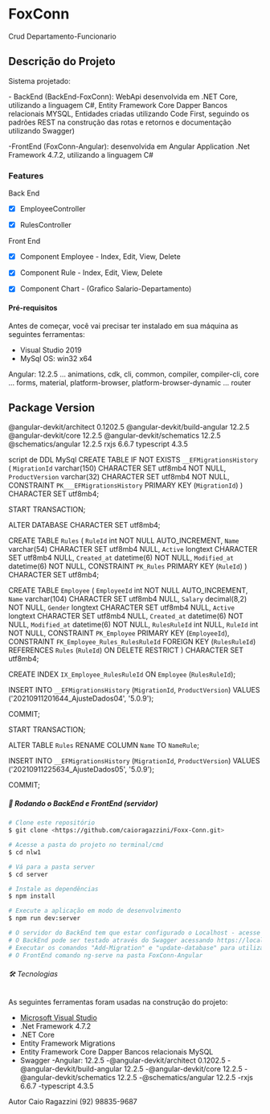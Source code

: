 # FoxConn
Crud Departamento-Funcionario

## Descrição do Projeto
<p align="left">
	Sistema projetado:
	<p>- BackEnd (BackEnd-FoxConn): WebApi desenvolvida em .NET Core, utilizando a linguagem C#, Entity Framework Core Dapper Bancos relacionais MYSQL, Entidades criadas utilizando Code First, seguindo os padrões REST na construção das rotas e retornos e documentação utilizando Swagger)</p>
	<p>-FrontEnd (FoxConn-Angular): desenvolvida em Angular Application .Net Framework 4.7.2, utilizando a linguagem C#</p>
	
### Features
Back End
- [x] EmployeeController
- [x] RulesController


Front End
- [x] Component Employee - Index, Edit, View, Delete
- [x] Component Rule - Index, Edit, View, Delete
- [x] Component Chart - (Grafico Salario-Departamento)


#### Pré-requisitos

Antes de começar, você vai precisar ter instalado em sua máquina as seguintes ferramentas:
- Visual Studio 2019
- MySql 
OS: win32 x64

Angular: 12.2.5
... animations, cdk, cli, common, compiler, compiler-cli, core
... forms, material, platform-browser, platform-browser-dynamic
... router

Package                         Version
---------------------------------------------------------
@angular-devkit/architect       0.1202.5
@angular-devkit/build-angular   12.2.5
@angular-devkit/core            12.2.5
@angular-devkit/schematics      12.2.5
@schematics/angular             12.2.5
rxjs                            6.6.7
typescript                      4.3.5

script de DDL MySql
CREATE TABLE IF NOT EXISTS `__EFMigrationsHistory` (
    `MigrationId` varchar(150) CHARACTER SET utf8mb4 NOT NULL,
    `ProductVersion` varchar(32) CHARACTER SET utf8mb4 NOT NULL,
    CONSTRAINT `PK___EFMigrationsHistory` PRIMARY KEY (`MigrationId`)
) CHARACTER SET utf8mb4;

START TRANSACTION;

ALTER DATABASE CHARACTER SET utf8mb4;

CREATE TABLE `Rules` (
    `RuleId` int NOT NULL AUTO_INCREMENT,
    `Name` varchar(54) CHARACTER SET utf8mb4 NULL,
    `Active` longtext CHARACTER SET utf8mb4 NULL,
    `Created_at` datetime(6) NOT NULL,
    `Modified_at` datetime(6) NOT NULL,
    CONSTRAINT `PK_Rules` PRIMARY KEY (`RuleId`)
) CHARACTER SET utf8mb4;

CREATE TABLE `Employee` (
    `EmployeeId` int NOT NULL AUTO_INCREMENT,
    `Name` varchar(104) CHARACTER SET utf8mb4 NULL,
    `Salary` decimal(8,2) NOT NULL,
    `Gender` longtext CHARACTER SET utf8mb4 NULL,
    `Active` longtext CHARACTER SET utf8mb4 NULL,
    `Created_at` datetime(6) NOT NULL,
    `Modified_at` datetime(6) NOT NULL,
    `RulesRuleId` int NULL,
    `RuleId` int NOT NULL,
    CONSTRAINT `PK_Employee` PRIMARY KEY (`EmployeeId`),
    CONSTRAINT `FK_Employee_Rules_RulesRuleId` FOREIGN KEY (`RulesRuleId`) REFERENCES `Rules` (`RuleId`) ON DELETE RESTRICT
) CHARACTER SET utf8mb4;

CREATE INDEX `IX_Employee_RulesRuleId` ON `Employee` (`RulesRuleId`);

INSERT INTO `__EFMigrationsHistory` (`MigrationId`, `ProductVersion`)
VALUES ('20210911201644_AjusteDados04', '5.0.9');

COMMIT;

START TRANSACTION;

ALTER TABLE `Rules` RENAME COLUMN `Name` TO `NameRule`;

INSERT INTO `__EFMigrationsHistory` (`MigrationId`, `ProductVersion`)
VALUES ('20210911225634_AjusteDados05', '5.0.9');

COMMIT;

##### 🎲 Rodando o BackEnd e FrontEnd (servidor)

```bash
# Clone este repositório
$ git clone <https://github.com/caioragazzini/Foxx-Conn.git>

# Acesse a pasta do projeto no terminal/cmd
$ cd nlw1

# Vá para a pasta server
$ cd server

# Instale as dependências
$ npm install

# Execute a aplicação em modo de desenvolvimento
$ npm run dev:server

# O servidor do BackEnd tem que estar configurado o Localhost - acesse <https://localhost:44316/>
# O BackEnd pode ser testado através do Swagger acessando https://localhost:44316/swagger/index.html
# Executar os comandos "Add-Migration" e "update-database" para utilizar os recurso Migrations do Entity Framework
# O FrontEnd comando ng-serve na pasta FoxConn-Angular
```

###### 🛠 Tecnologias

As seguintes ferramentas foram usadas na construção do projeto:

- [Microsoft Visual Studio](https://expo.io/)
- .Net Framework 4.7.2
- .NET Core
- Entity Framework Migrations
- Entity Framework Core Dapper Bancos relacionais MySQL 
- Swagger
-Angular: 12.2.5
-@angular-devkit/architect       0.1202.5
-@angular-devkit/build-angular   12.2.5
-@angular-devkit/core            12.2.5
-@angular-devkit/schematics      12.2.5
-@schematics/angular             12.2.5
-rxjs                            6.6.7
-typescript                      4.3.5


Autor
Caio Ragazzini
(92) 98835-9687

